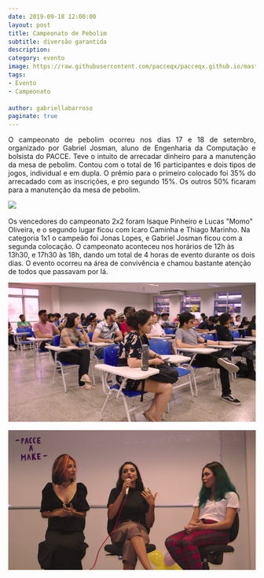 ```yaml
---
date: 2019-09-18 12:00:00
layout: post
title: Campeonato de Pebolim
subtitle: diversão garantida
description: 
category: evento
image: https://raw.githubusercontent.com/pacceqx/pacceqx.github.io/master/assets/pic/2019-10-07/capa.png
tags:
- Evento
- Campeonato 

author: gabriellabarroso
paginate: true
---
```

<p style="text-align: justify">
O campeonato de pebolim ocorreu nos dias 17 e 18 de setembro, organizado por Gabriel Josman, aluno de Engenharia da Computação e bolsista do PACCE. Teve o intuito de arrecadar dinheiro para a manutenção da mesa de pebolim. Contou com o total de 16 participantes e dois tipos de jogos, individual e em dupla. O prêmio para o primeiro colocado foi 35% do arrecadado com as inscrições, e pro segundo 15%. Os outros 50% ficaram para a manutenção da mesa de pebolim. </p>

![](https://raw.githubusercontent.com/pacceqx/pacceqx.github.io/master/assets/pic/2019-10-07/img1.jpg)

Os vencedores do campeonato 2x2 foram Isaque Pinheiro e Lucas "Momo" Oliveira, e o segundo lugar ficou com Icaro Caminha e Thiago Marinho. Na categoria 1x1 o campeão foi Jonas Lopes, e Gabriel Josman ficou com a segunda colocação.
O campeonato aconteceu nos horários de 12h às 13h30, e 17h30 às 18h, dando um total de 4 horas de evento durante os dois dias. 
O evento ocorreu na área de convivência e chamou bastante atenção de todos que passavam por lá.

![](https://raw.githubusercontent.com/pacceqx/pacceqx.github.io/master/assets/pic/2019-10-02/img2.jpg)

![](https://raw.githubusercontent.com/pacceqx/pacceqx.github.io/master/assets/pic/2019-10-02/img1.jpg)